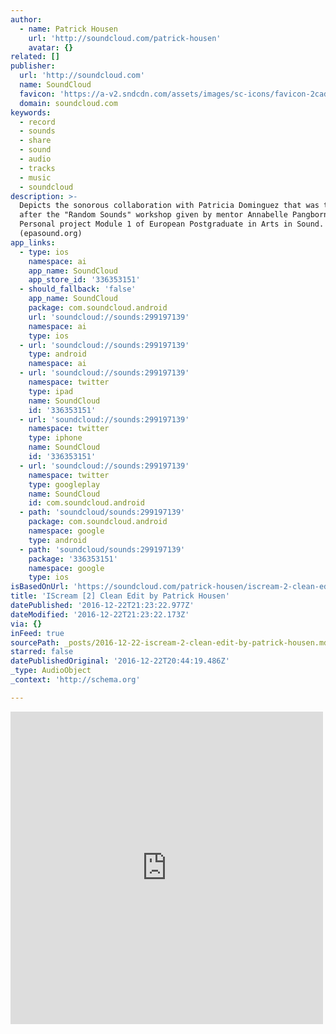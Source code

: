 ```yaml
---
author:
  - name: Patrick Housen
    url: 'http://soundcloud.com/patrick-housen'
    avatar: {}
related: []
publisher:
  url: 'http://soundcloud.com'
  name: SoundCloud
  favicon: 'https://a-v2.sndcdn.com/assets/images/sc-icons/favicon-2cadd14b.ico'
  domain: soundcloud.com
keywords:
  - record
  - sounds
  - share
  - sound
  - audio
  - tracks
  - music
  - soundcloud
description: >-
  Depicts the sonorous collaboration with Patricia Dominguez that was the result
  after the "Random Sounds" workshop given by mentor Annabelle Pangborn.
  Personal project Module 1 of European Postgraduate in Arts in Sound.
  (epasound.org)
app_links:
  - type: ios
    namespace: ai
    app_name: SoundCloud
    app_store_id: '336353151'
  - should_fallback: 'false'
    app_name: SoundCloud
    package: com.soundcloud.android
    url: 'soundcloud://sounds:299197139'
    namespace: ai
    type: ios
  - url: 'soundcloud://sounds:299197139'
    type: android
    namespace: ai
  - url: 'soundcloud://sounds:299197139'
    namespace: twitter
    type: ipad
    name: SoundCloud
    id: '336353151'
  - url: 'soundcloud://sounds:299197139'
    namespace: twitter
    type: iphone
    name: SoundCloud
    id: '336353151'
  - url: 'soundcloud://sounds:299197139'
    namespace: twitter
    type: googleplay
    name: SoundCloud
    id: com.soundcloud.android
  - path: 'soundcloud/sounds:299197139'
    package: com.soundcloud.android
    namespace: google
    type: android
  - path: 'soundcloud/sounds:299197139'
    package: '336353151'
    namespace: google
    type: ios
isBasedOnUrl: 'https://soundcloud.com/patrick-housen/iscream-2-clean-edit'
title: 'IScream [2] Clean Edit by Patrick Housen'
datePublished: '2016-12-22T21:23:22.977Z'
dateModified: '2016-12-22T21:23:22.173Z'
via: {}
inFeed: true
sourcePath: _posts/2016-12-22-iscream-2-clean-edit-by-patrick-housen.md
starred: false
datePublishedOriginal: '2016-12-22T20:44:19.486Z'
_type: AudioObject
_context: 'http://schema.org'

---
```

<iframe src="https://cdn.embedly.com/widgets/media.html?src=https%3A%2F%2Fw.soundcloud.com%2Fplayer%2F%3Fvisual%3Dtrue%26url%3Dhttp%253A%252F%252Fapi.soundcloud.com%252Ftracks%252F299197139%26show_artwork%3Dtrue&amp;url=https%3A%2F%2Fsoundcloud.com%2Fpatrick-housen%2Fiscream-2-clean-edit&amp;image=http%3A%2F%2Fi1.sndcdn.com%2Fartworks-000199732595-4ovtzv-t500x500.jpg&amp;key=b7d04c9b404c499eba89ee7072e1c4f7&amp;type=text%2Fhtml&amp;schema=soundcloud" width="500" height="500" scrolling="no" frameborder="0" allowfullscreen="" style=""></iframe>